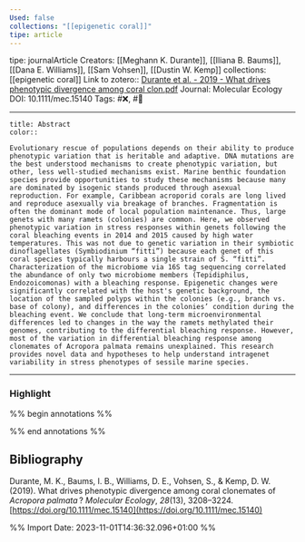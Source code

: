 ```yaml
---
Used: false
collections: "[[epigenetic coral]]"
tipe: article
---
```

tipe: journalArticle
Creators: [[Meghann K. Durante]], [[Iliana B. Baums]], [[Dana E. Williams]], [[Sam Vohsen]], [[Dustin W. Kemp]]
collections: [[epigenetic coral]]
Link to zotero:: [Durante et al. - 2019 - What drives phenotypic divergence among coral clon.pdf](zotero://select/library/items/THGAFYAA)
Journal: Molecular Ecology
DOI: 10.1111/mec.15140
Tags: #❌, #📇

---
```ad-note
title: Abstract
color:: 

Evolutionary rescue of populations depends on their ability to produce phenotypic variation that is heritable and adaptive. DNA mutations are the best understood mechanisms to create phenotypic variation, but other, less well‐studied mechanisms exist. Marine benthic foundation species provide opportunities to study these mechanisms because many are dominated by isogenic stands produced through asexual reproduction. For example, Caribbean acroporid corals are long lived and reproduce asexually via breakage of branches. Fragmentation is often the dominant mode of local population maintenance. Thus, large genets with many ramets (colonies) are common. Here, we observed phenotypic variation in stress responses within genets following the coral bleaching events in 2014 and 2015 caused by high water temperatures. This was not due to genetic variation in their symbiotic dinoflagellates (Symbiodinium “fitti”) because each genet of this coral species typically harbours a single strain of S. “fitti”. Characterization of the microbiome via 16S tag sequencing correlated the abundance of only two microbiome members (Tepidiphilus, Endozoicomonas) with a bleaching response. Epigenetic changes were significantly correlated with the host's genetic background, the location of the sampled polyps within the colonies (e.g., branch vs. base of colony), and differences in the colonies’ condition during the bleaching event. We conclude that long‐term microenvironmental differences led to changes in the way the ramets methylated their genomes, contributing to the differential bleaching response. However, most of the variation in differential bleaching response among clonemates of Acropora palmata remains unexplained. This research provides novel data and hypotheses to help understand intragenet variability in stress phenotypes of sessile marine species.

```

---
### Highlight

%% begin annotations %%







%% end annotations %%

## Bibliography

Durante, M. K., Baums, I. B., Williams, D. E., Vohsen, S., & Kemp, D. W. (2019). What drives phenotypic divergence among coral clonemates of _Acropora palmata_ ? _Molecular Ecology_, _28_(13), 3208–3224. [https://doi.org/10.1111/mec.15140](https://doi.org/10.1111/mec.15140)

%% Import Date: 2023-11-01T14:36:32.096+01:00 %%
